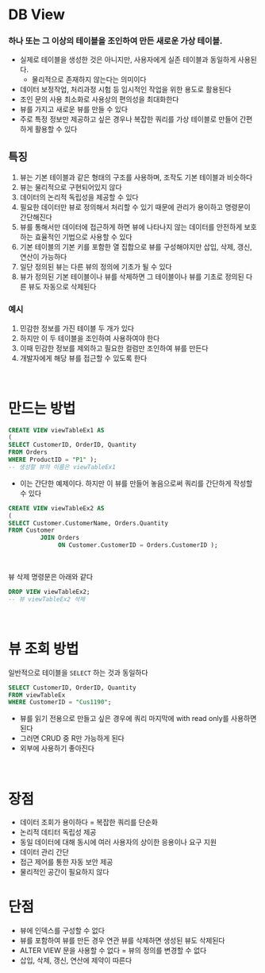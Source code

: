 # DB View

### 하나 또는 그 이상의 테이블을 조인하여 만든 새로운 가상 테이블.

* 실제로 테이블을 생성한 것은 아니지만, 사용자에게 실존 테이블과 동일하게 사용된다.
  * 물리적으로 존재하지 않는다는 의미이다
* 데이터 보정작업, 처리과정 시험 등 임시적인 작업을 위한 용도로 활용된다
* 조인 문의 사용 최소화로 사용상의 편의성을 최대화한다
* 뷰를 가지고 새로운 뷰를 만들 수 있다
* 주로 특정 정보만 제공하고 싶은 경우나 복잡한 쿼리를 가상 테이블로 만들어 간편하게 활용할 수 있다

## 특징
1. 뷰는 기본 테이블과 같은 형태의 구조를 사용하며, 조작도 기본 테이블과 비슷하다
2. 뷰는 물리적으로 구현되어있지 않다
3. 데이터의 논리적 독립성을 제공할 수 있다
4. 필요한 데이터만 뷰로 정의해서 처리할 수 있기 때문에 관리가 용이하고 명령문이 간단해진다
5. 뷰를 통해서만 데이터에 접근하게 하면 뷰에 나타나지 않는 데이터를 안전하게 보호하는 효율적인 기법으로 사용할 수 있다
6. 기본 테이블의 기본 키를 포함한 열 집합으로 뷰를 구성해야지만 삽입, 삭제, 갱신, 연산이 가능하다
7. 일단 정의된 뷰는 다른 뷰의 정의에 기초가 될 수 있다
8. 뷰가 정의된 기본 테이블이나 뷰를 삭제하면 그 테이블이나 뷰를 기초로 정의된 다른 뷰도 자동으로 삭제된다

### 예시

1. 민감한 정보를 가진 테이블 두 개가 있다
2. 하지만 이 두 테이블을 조인하여 사용하여야 한다
3. 이때 민감한 정보를 제외하고 필요한 컬럼만 조인하여 뷰를 만든다
4. 개발자에게 해당 뷰를 접근할 수 있도록 한다

<br>

# 만드는 방법

```sql
CREATE VIEW viewTableEx1 AS
(
SELECT CustomerID, OrderID, Quantity
FROM Orders
WHERE ProductID = "P1" );
-- 생성할 뷰의 이름은 viewTableEx1
```

* 이는 간단한 예제이다. 하지만 이 뷰를 만들어 놓음으로써 쿼리를 간단하게 작성할 수 있다

```sql
CREATE VIEW viewTableEx2 AS
(
SELECT Customer.CustomerName, Orders.Quantity
FROM Customer
         JOIN Orders
              ON Customer.CustomerID = Orders.CustomerID );
```

<br>

뷰 삭제 명령문은 아래와 같다

```sql
DROP VIEW viewTableEx2;
-- 뷰 viewTableEx2 삭제
```

<br>

# 뷰 조회 방법

일반적으로 테이블을 `SELECT` 하는 것과 동일하다

```sql
SELECT CustomerID, OrderID, Quantity
FROM viewTableEx
WHERE CustomerID = "Cus1190";
```

* 뷰를 읽기 전용으로 만들고 싶은 경우에 쿼리 마지막에 with read only를 사용하면 된다
* 그러면 CRUD 중 R만 가능하게 된다
* 외부에 사용하기 좋아진다


<br>

# 장점
* 데이터 조회가 용이하다 = 복잡한 쿼리를 단순화
* 논리적 데티터 독립성 제공
* 동일 데이터에 대해 동시에 여러 사용자의 상이한 응용이나 요구 지원
* 데이터 관리 간단
* 접근 제어를 통한 자동 보안 제공
* 물리적인 공간이 필요하지 않다
# 단점
* 뷰에 인덱스를 구성할 수 없다
* 뷰를 포함하여 뷰를 만든 경우 연관 뷰를 삭제하면 생성된 뷰도 삭제된다
* ALTER VIEW 문을 사용할 수 없다 = 뷰의 정의를 변경할 수 없다
* 삽입, 삭제, 갱신, 연산에 제약이 따른다

